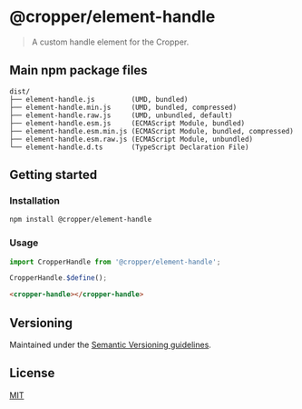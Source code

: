 # @cropper/element-handle

> A custom handle element for the Cropper.

## Main npm package files

```text
dist/
├── element-handle.js         (UMD, bundled)
├── element-handle.min.js     (UMD, bundled, compressed)
├── element-handle.raw.js     (UMD, unbundled, default)
├── element-handle.esm.js     (ECMAScript Module, bundled)
├── element-handle.esm.min.js (ECMAScript Module, bundled, compressed)
├── element-handle.esm.raw.js (ECMAScript Module, unbundled)
└── element-handle.d.ts       (TypeScript Declaration File)
```

## Getting started

### Installation

```sh
npm install @cropper/element-handle
```

### Usage

```js
import CropperHandle from '@cropper/element-handle';

CropperHandle.$define();
```

```html
<cropper-handle></cropper-handle>
```

## Versioning

Maintained under the [Semantic Versioning guidelines](https://semver.org).

## License

[MIT](https://opensource.org/licenses/MIT)
